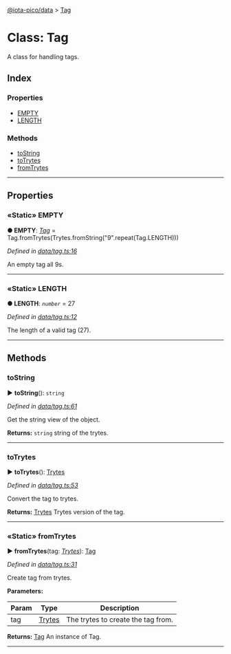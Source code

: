 [@iota-pico/data](../README.md) > [Tag](../classes/tag.md)



# Class: Tag


A class for handling tags.

## Index

### Properties

* [EMPTY](tag.md#empty)
* [LENGTH](tag.md#length)


### Methods

* [toString](tag.md#tostring)
* [toTrytes](tag.md#totrytes)
* [fromTrytes](tag.md#fromtrytes)



---
## Properties
<a id="empty"></a>

### «Static» EMPTY

**●  EMPTY**:  *[Tag](tag.md)*  =  Tag.fromTrytes(Trytes.fromString("9".repeat(Tag.LENGTH)))

*Defined in [data/tag.ts:16](https://github.com/iotaeco/iota-pico-data/blob/e821738/src/data/tag.ts#L16)*



An empty tag all 9s.




___

<a id="length"></a>

### «Static» LENGTH

**●  LENGTH**:  *`number`*  = 27

*Defined in [data/tag.ts:12](https://github.com/iotaeco/iota-pico-data/blob/e821738/src/data/tag.ts#L12)*



The length of a valid tag (27).




___


## Methods
<a id="tostring"></a>

###  toString

► **toString**(): `string`



*Defined in [data/tag.ts:61](https://github.com/iotaeco/iota-pico-data/blob/e821738/src/data/tag.ts#L61)*



Get the string view of the object.




**Returns:** `string`
string of the trytes.






___

<a id="totrytes"></a>

###  toTrytes

► **toTrytes**(): [Trytes](trytes.md)



*Defined in [data/tag.ts:53](https://github.com/iotaeco/iota-pico-data/blob/e821738/src/data/tag.ts#L53)*



Convert the tag to trytes.




**Returns:** [Trytes](trytes.md)
Trytes version of the tag.






___

<a id="fromtrytes"></a>

### «Static» fromTrytes

► **fromTrytes**(tag: *[Trytes](trytes.md)*): [Tag](tag.md)



*Defined in [data/tag.ts:31](https://github.com/iotaeco/iota-pico-data/blob/e821738/src/data/tag.ts#L31)*



Create tag from trytes.


**Parameters:**

| Param | Type | Description |
| ------ | ------ | ------ |
| tag | [Trytes](trytes.md)   |  The trytes to create the tag from. |





**Returns:** [Tag](tag.md)
An instance of Tag.






___


